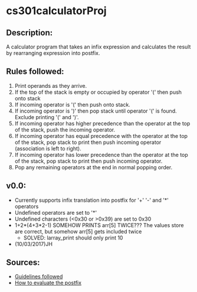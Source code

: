 # cs301calculatorProj

## Description: 	
A calculator program that takes an infix expression and calculates the result by rearranging expression into postfix.

## Rules followed:
1. Print operands as they arrive.
2. If the top of the stack is empty or occupied by operator '(' then push onto stack
3. If incoming operator is '(' then push onto stack.
4. If incoming operator is ')' then pop stack until operator '(' is found. Exclude
	printing '(' and ')'.
5. If incoming operator has higher precedence than the operator at the top of the stack,
	push the incoming operator.
6. If incoming operator has equal precedence with the operator at the top of the stack,
	pop stack to print then push incoming operator (association is left to right).
7. If incoming operator has lower precedence than the operator at the top of the stack,
	pop stack to print then push incoming operator.
8. Pop any remaining operators at the end in normal popping order.

## v0.0:
- Currently supports infix translation into postfix for '+' '-' and '\*' operators
- Undefined operators are set to '\*'
- Undefined characters (<0x30 or >0x39) are set to 0x30
- 1+2\*(4+3\*2-1) SOMEHOW PRINTS arr[5] TWICE??? The values store are correct, but somehow arr[5] gets included twice
	- SOLVED: larray_print should only print 10
- (10/03/2017)JH

## Sources:
- [Guidelines followed](http://csis.pace.edu/~wolf/CS122/infix-postfix.htm)
- [How to evaluate the postfix](http://scriptasylum.com/tutorials/infix_postfix/algorithms/postfix-evaluation/)
